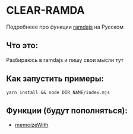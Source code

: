 # CLEAR-RAMDA

Подробнеее про функции [ramdajs](https://ramdajs.com/) на Русском

## Что это:

Разбираюсь в ramdajs и пишу свои мысли тут

## Как запустить примеры:

`yarn install && node DIR_NAME/index.mjs`

## Функции (будут пополняться):

- [memoizeWith](https://github.com/gthrm/clear-ramda/blob/main/memoizeWith/index.mjs)